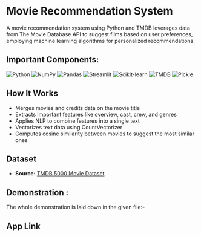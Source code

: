 # Movie Recommendation System

A movie recommendation system using Python and TMDB leverages data from The Movie Database API to suggest films based on user preferences, employing machine learning algorithms for personalized recommendations.
## Important Components:
<p align="left"> <img src="https://img.shields.io/badge/Python-3776AB?style=for-the-badge&logo=python&logoColor=white" alt="Python"/> <img src="https://img.shields.io/badge/Numpy-013243?style=for-the-badge&logo=numpy&logoColor=white" alt="NumPy"/> <img src="https://img.shields.io/badge/Pandas-150458?style=for-the-badge&logo=pandas&logoColor=white" alt="Pandas"/> <img src="https://img.shields.io/badge/Streamlit-FF4B4B?style=for-the-badge&logo=streamlit&logoColor=white" alt="Streamlit"/> <img src="https://img.shields.io/badge/Scikit--Learn-F7931E?style=for-the-badge&logo=scikit-learn&logoColor=white" alt="Scikit-learn"/> <img src="https://img.shields.io/badge/TMDB-01B4E4?style=for-the-badge&logo=themoviedatabase&logoColor=white" alt="TMDB"/> <img src="https://img.shields.io/badge/Pickle-333333?style=for-the-badge&logo=python&logoColor=white" alt="Pickle"/> </p>

## How It Works

- Merges movies and credits data on the movie title
- Extracts important features like overview, cast, crew, and genres
- Applies NLP to combine features into a single text
- Vectorizes text data using CountVectorizer
- Computes cosine similarity between movies to suggest the most similar ones

## Dataset

- **Source:** [TMDB 5000 Movie Dataset](https://www.kaggle.com/datasets/tmdb/tmdb-movie-metadata)

## Demonstration :
The whole demonstration is laid down in the given file:-


## App Link

